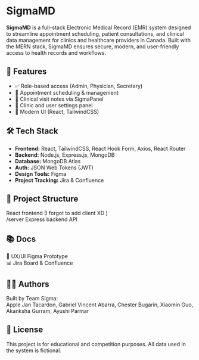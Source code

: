 # SigmaMD

**SigmaMD** is a full-stack Electronic Medical Record (EMR) system designed to streamline appointment scheduling, patient consultations, and clinical data management for clinics and healthcare providers in Canada. Built with the MERN stack, SigmaMD ensures secure, modern, and user-friendly access to health records and workflows.

## 🚀 Features

- ✅ Role-based access (Admin, Physician, Secretary)
- 📅 Appointment scheduling & management
- 🧾 Clinical visit notes via SigmaPanel
- 🏥 Clinic and user settings panel
- 🎨 Modern UI (React, TailwindCSS)

## 🛠 Tech Stack

- **Frontend:** React, TailwindCSS, React Hook Form, Axios, React Router
- **Backend:** Node.js, Express.js, MongoDB
- **Database:** MongoDB Atlas
- **Auth:** JSON Web Tokens (JWT)
- **Design Tools:** Figma
- **Project Tracking:** Jira & Confluence

## 📁 Project Structure
 React frontend (I forgot to add client XD ) <br/>
 /server  Express backend API

## 📚 Docs
🧠 UX/UI Figma Prototype <br/>
📊 Jira Board & Confluence

## 🧑‍💻 Authors
Built by Team Sigma: <br/>
Apple Jan Tacardon, Gabriel Vincent Abarra, Chester Bugarin, Xiaomin Guo, Akanksha Gurram, Ayushi Parmar

## 📄 License
This project is for educational and competition purposes. All data used in the system is fictional.
